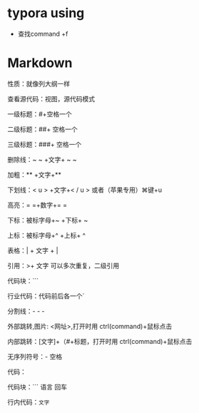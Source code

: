 # typora using

- 查找command +f

# Markdown

性质：就像列大纲一样

查看源代码：视图，源代码模式

一级标题：#+空格一个

二级标题：##+ 空格一个

三级标题：###+ 空格一个

删除线：~ ~ +文字+ ~ ~

加粗：** +文字+**

下划线：< u > +文字+< / u > 或者（苹果专用）⌘键+u

高亮：= =+数字+= =

下标：被标字母+~ +下标+ ~

上标：被标字母+^ +上标+ ^

表格：| + 文字 + |

引用：>+ 文字   可以多次重复，二级引用

代码块：```

行业代码：代码前后各一个`

分割线：- - -

外部跳转,图片: <网址>,打开时用 ctrl(command)+鼠标点击

内部跳转：[文字]+（#+标题，打开时用 ctrl(command)+鼠标点击

无序列符号：-  空格

代码：

代码块：``` 语言 回车

行内代码：`文字 `




